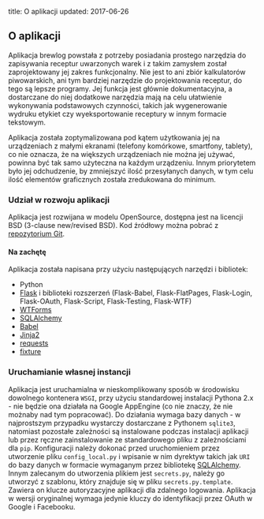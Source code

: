 title: O aplikacji
updated: 2017-06-26

## O aplikacji

Aplikacja brewlog powstała z potrzeby posiadania prostego narzędzia do zapisywania receptur uwarzonych warek i z takim zamysłem został zaprojektowany jej zakres funkcjonalny. Nie jest to ani zbiór kalkulatorów piwowarskich, ani tym bardziej narzędzie do projektowania receptur, do tego są lepsze programy. Jej funkcja jest głównie dokumentacyjna, a dostarczane do niej dodatkowe narzędzia mają na celu ułatwienie wykonywania podstawowych czynności, takich jak wygenerowanie wydruku etykiet czy wyeksportowanie receptury w innym formacie tekstowym.

Aplikacja została zoptymalizowana pod kątem użytkowania jej na urządzeniach z małymi ekranami (telefony komórkowe, smartfony, tablety), co nie oznacza, że na większych urządzeniach nie można jej używać, powinna być tak samo użyteczna na każdym urządzeniu. Innym priorytetem było jej odchudzenie, by zmniejszyć ilość przesyłanych danych, w tym celu ilość elementów graficznych została zredukowana do minimum.

### Udział w rozwoju aplikacji

Aplikacja jest rozwijana w modelu OpenSource, dostępna jest na licencji BSD (3-clause new/revised BSD). Kod źródłowy można pobrać z [repozytorium Git](https://github.com/zgoda/brewlog).

#### Na zachętę

Aplikacja została napisana przy użyciu następujących narzędzi i bibliotek:

 * Python
 * [Flask](http://flask.pocoo.org/) i biblioteki rozszerzeń (Flask-Babel, Flask-FlatPages, Flask-Login, Flask-OAuth, Flask-Script, Flask-Testing, Flask-WTF)
 * [WTForms](http://wtforms.simplecodes.com/)
 * [SQLAlchemy](http://www.sqlalchemy.org/)
 * [Babel](http://babel.pocoo.org/)
 * [Jinja2](http://jinja.pocoo.org/)
 * [requests](http://python-requests.org/)
 * [fixture](http://farmdev.com/projects/fixture/)

### Uruchamianie własnej instancji

Aplikacja jest uruchamialna w nieskomplikowany sposób w środowisku dowolnego kontenera `WSGI`, przy użyciu standardowej instalacji Pythona 2.x - nie będzie ona działała na Google AppEngine (co nie znaczy, że nie możnaby nad tym popracować). Do działania wymaga bazy danych - w najprostszym przypadku wystarczy dostarczane z Pythonem `sqlite3`, natomiast pozostałe zależności są instalowane podczas instalacji aplikacji lub przez ręczne zainstalowanie ze standardowego pliku z zależnościami dla `pip`. Konfiguracji należy dokonać przed uruchomieniem przez utworzenie pliku `config_local.py` i wpisanie w nim dyrektyw takich jak `URI` do bazy danych w formacie wymaganym przez bibliotekę [SQLAlchemy](http://www.sqlalchemy.org). Innym zalecanym do utworzenia plikiem jest `secrets.py`, należy go utworzyć z szablonu, który znajduje się w pliku `secrets.py.template`. Zawiera on klucze autoryzacyjne aplikacji dla zdalnego logowania. Aplikacja w wersji oryginalnej wymaga jedynie kluczy do identyfikacji przez OAuth w Google i Facebooku.
